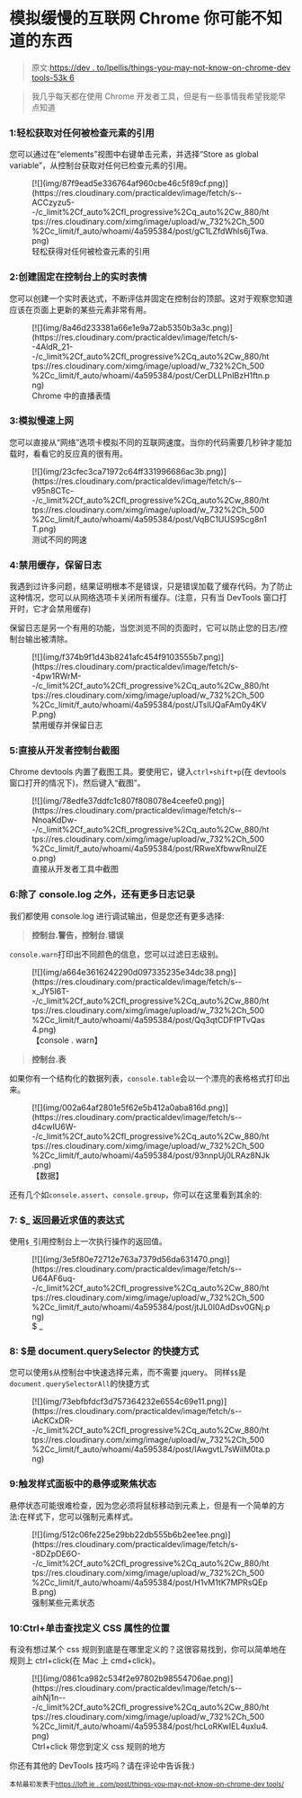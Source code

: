 # 模拟缓慢的互联网 Chrome 你可能不知道的东西

> 原文:[https://dev . to/lpellis/things-you-may-not-know-on-chrome-dev tools-53k 6](https://dev.to/lpellis/things-you-may-not-know-about-chrome-devtools-53k6)

> 我几乎每天都在使用 Chrome 开发者工具，但是有一些事情我希望我能早点知道

### [](#1-easily-get-a-reference-to-any-inspected-element)1:轻松获取对任何被检查元素的引用

您可以通过在“elements”视图中右键单击元素，并选择“Store as global variable”，从控制台获取对任何已检查元素的引用。

<figure>[![](img/87f9ead5e336764af960cbe46c5f89cf.png)](https://res.cloudinary.com/practicaldev/image/fetch/s--ACCzyzu5--/c_limit%2Cf_auto%2Cfl_progressive%2Cq_auto%2Cw_880/https://res.cloudinary.com/ximg/image/upload/w_732%2Ch_500%2Cc_limit/f_auto/whoami/4a595384/post/gC1LZfdWhls6jTwa.png) 

<figcaption>轻松获得对任何被检查元素的引用</figcaption>

</figure>

### [](#2-create-live-expressions-pinned-to-your-console)2:创建固定在控制台上的实时表情

您可以创建一个实时表达式，不断评估并固定在控制台的顶部。这对于观察您知道应该在页面上更新的某些元素非常有用。

<figure>[![](img/8a46d233381a66e1e9a72ab5350b3a3c.png)](https://res.cloudinary.com/practicaldev/image/fetch/s--4AldR_21--/c_limit%2Cf_auto%2Cfl_progressive%2Cq_auto%2Cw_880/https://res.cloudinary.com/ximg/image/upload/w_732%2Ch_500%2Cc_limit/f_auto/whoami/4a595384/post/CerDLLPnIBzH1ftn.png)

<figcaption>Chrome 中的直播表情</figcaption>

</figure>

### [](#3-simulate-slow-internet)3:模拟慢速上网

您可以直接从“网络”选项卡模拟不同的互联网速度。当你的代码需要几秒钟才能加载时，看看它的反应真的很有用。

<figure>[![](img/23cfec3ca71972c64ff331996686ac3b.png)](https://res.cloudinary.com/practicaldev/image/fetch/s--v95n8CTc--/c_limit%2Cf_auto%2Cfl_progressive%2Cq_auto%2Cw_880/https://res.cloudinary.com/ximg/image/upload/w_732%2Ch_500%2Cc_limit/f_auto/whoami/4a595384/post/VqBC1UUS9Scg8n1T.png) 

<figcaption>测试不同的网速</figcaption>

</figure>

### [](#4-disable-caching-and-preserve-logs)4:禁用缓存，保留日志

我遇到过许多问题，结果证明根本不是错误，只是错误加载了缓存代码。为了防止这种情况，您可以从网络选项卡关闭所有缓存。(注意，只有当 DevTools 窗口打开时，它才会禁用缓存)

保留日志是另一个有用的功能，当您浏览不同的页面时，它可以防止您的日志/控制台输出被清除。

<figure>[![](img/f374b9f1d43b8241afc454f9103555b7.png)](https://res.cloudinary.com/practicaldev/image/fetch/s--4pw1RWrM--/c_limit%2Cf_auto%2Cfl_progressive%2Cq_auto%2Cw_880/https://res.cloudinary.com/ximg/image/upload/w_732%2Ch_500%2Cc_limit/f_auto/whoami/4a595384/post/JTslUQaFAm0y4KVP.png) 

<figcaption>禁用缓存并保留日志</figcaption>

</figure>

### [](#5-take-screenshots-directly-from-the-developer-console)5:直接从开发者控制台截图

Chrome devtools 内置了截图工具。要使用它，键入`ctrl+shift+p`(在 devtools 窗口打开的情况下)，然后键入“截图”。

<figure>[![](img/78edfe37ddfc1c807f808078e4ceefe0.png)](https://res.cloudinary.com/practicaldev/image/fetch/s--NnoaKdDw--/c_limit%2Cf_auto%2Cfl_progressive%2Cq_auto%2Cw_880/https://res.cloudinary.com/ximg/image/upload/w_732%2Ch_500%2Cc_limit/f_auto/whoami/4a595384/post/RRweXfbwwRnulZEo.png) 

<figcaption>直接从开发者工具中截图</figcaption>

</figure>

### [](#6-there-is-more-to-logging-than-consolelog)6:除了 console.log 之外，还有更多日志记录

我们都使用 console.log 进行调试输出，但是您还有更多选择:

> **控制台.警告，控制台.错误**

`console.warn`打印出不同颜色的信息，您可以过滤日志级别。

<figure>[![](img/a664e3616242290d097335235e34dc38.png)](https://res.cloudinary.com/practicaldev/image/fetch/s--x_JY5I6T--/c_limit%2Cf_auto%2Cfl_progressive%2Cq_auto%2Cw_880/https://res.cloudinary.com/ximg/image/upload/w_732%2Ch_500%2Cc_limit/f_auto/whoami/4a595384/post/Qq3qtCDFfPTvQas4.png)

<figcaption>【console . warn】</figcaption>

</figure>

> **控制台.表**

如果你有一个结构化的数据列表，`console.table`会以一个漂亮的表格格式打印出来。

<figure>[![](img/002a64af2801e5f62e5b412a0aba816d.png)](https://res.cloudinary.com/practicaldev/image/fetch/s--d4cwIU6W--/c_limit%2Cf_auto%2Cfl_progressive%2Cq_auto%2Cw_880/https://res.cloudinary.com/ximg/image/upload/w_732%2Ch_500%2Cc_limit/f_auto/whoami/4a595384/post/93nnpUj0LRAz8NJk.png) 

<figcaption>【数据】</figcaption>

</figure>

还有几个如`console.assert`、`console.group`，你可以在这里看到其余的:

### [](#7-returns-the-most-recently-evaluated-expression)7: $_ 返回最近求值的表达式

使用`$_`引用控制台上一次执行操作的返回值。

<figure>[![](img/3e5f80e72712e763a7379d56da631470.png)](https://res.cloudinary.com/practicaldev/image/fetch/s--U64AF6uq--/c_limit%2Cf_auto%2Cfl_progressive%2Cq_auto%2Cw_880/https://res.cloudinary.com/ximg/image/upload/w_732%2Ch_500%2Cc_limit/f_auto/whoami/4a595384/post/jtJL0I0AdDsv0GNj.png)

<figcaption>$ _</figcaption>

</figure>

### 8: $是 document.querySelector 的快捷方式

您可以使用`$`从控制台中快速选择元素，而不需要 jquery。
同样`$$`是`document.querySelectorAll`的快捷方式

<figure>[![](img/73ebfbfdcf3d757364232e6554c69e11.png)](https://res.cloudinary.com/practicaldev/image/fetch/s--iAcKCxDR--/c_limit%2Cf_auto%2Cfl_progressive%2Cq_auto%2Cw_880/https://res.cloudinary.com/ximg/image/upload/w_732%2Ch_500%2Cc_limit/f_auto/whoami/4a595384/post/IAwgvtL7sWilM0ta.png) 

<figcaption></figcaption>

</figure>

### [](#9-trigger-hover-or-focus-state-in-styles-panel)9:触发样式面板中的悬停或聚焦状态

悬停状态可能很难检查，因为您必须将鼠标移动到元素上，但是有一个简单的方法:在样式下，您可以强制元素样式。

<figure>[![](img/512c06fe225e29bb22db555b6b2ee1ee.png)](https://res.cloudinary.com/practicaldev/image/fetch/s--8DZpDE6O--/c_limit%2Cf_auto%2Cfl_progressive%2Cq_auto%2Cw_880/https://res.cloudinary.com/ximg/image/upload/w_732%2Ch_500%2Cc_limit/f_auto/whoami/4a595384/post/H1vM1tK7MPRsQEpB.png) 

<figcaption>强制某些元素状态</figcaption>

</figure>

### 10:Ctrl+单击查找定义 CSS 属性的位置

有没有想过某个 css 规则到底是在哪里定义的？这很容易找到，你可以简单地在规则上 ctrl+click(在 Mac 上 cmd+click)。

<figure>[![](img/0861ca982c534f2e97802b98554706ae.png)](https://res.cloudinary.com/practicaldev/image/fetch/s--aihNj1n---/c_limit%2Cf_auto%2Cfl_progressive%2Cq_auto%2Cw_880/https://res.cloudinary.com/ximg/image/upload/w_732%2Ch_500%2Cc_limit/f_auto/whoami/4a595384/post/hcLoRKwIEL4uxlu4.png) 

<figcaption>Ctrl+click 带您到定义 css 规则的地方</figcaption>

</figure>

你还有其他的 DevTools 技巧吗？请在评论中告诉我:)

<small>本帖最初发表于[https://loft ie . com/post/things-you-may-not-know-on-chrome-dev tools/](https://loftie.com/post/things-you-may-not-know-about-chrome-devtools/)</small>